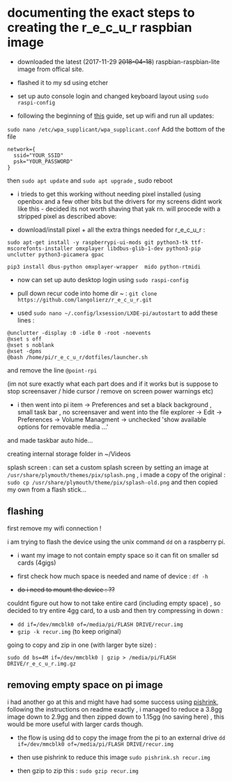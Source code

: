 # documenting the exact steps to creating the r_e_c_u_r raspbian image

- downloaded the latest (2017-11-29 ~~2018-04-18~~) raspbian-raspbian-lite image from offical site.

- flashed it to my sd using etcher

- set up auto console login and changed keyboard layout using `sudo raspi-config`

- following the beginning of [this](https://gist.github.com/kmpm/8e535a12a45a32f6d36cf26c7c6cef51) guide,
set up wifi and run all updates: 

`sudo nano /etc/wpa_supplicant/wpa_supplicant.conf` Add the bottom of the file
```
network={
  ssid="YOUR_SSID"
  psk="YOUR_PASSWORD"
}
```

then `sudo apt update` and `sudo apt upgrade` , sudo reboot

- i trieds to get this working without needing pixel installed (using openbox and a few other bits but the drivers for my screens didnt work like this - decided its not worth shaving that yak rn. will procede with a stripped pixel as described above:
 
 - download/install pixel + all the extra things needed for r_e_c_u_r : 
 ```
 sudo apt-get install -y raspberrypi-ui-mods git python3-tk ttf-mscorefonts-installer omxplayer libdbus-glib-1-dev python3-pip unclutter python3-picamera gpac 
 
 pip3 install dbus-python omxplayer-wrapper  mido python-rtmidi
 ```

- now can set up auto desktop login using `sudo raspi-config`

- pull down recur code into home dir ~ : `git clone https://github.com/langolierz/r_e_c_u_r.git`

- used `sudo nano ~/.config/lxsession/LXDE-pi/autostart` to add these lines : 
```
@unclutter -display :0 -idle 0 -root -noevents
@xset s off
@xset s noblank
@xset -dpms
@bash /home/pi/r_e_c_u_r/dotfiles/launcher.sh
```

and remove the line `@point-rpi` 

(im not sure exactly what each part does and if it works but is suppose to stop screensaver / hide cursor / remove on screen power warnings etc)

- i then went into pi item -> Preferences and set a black background , small task bar , no screensaver  and went into the file explorer -> Edit -> Preferences -> Volume Managment -> unchecked 'show available options for removable media ...' 

and made taskbar auto hide...

creating internal storage folder in ~/Videos

splash screen : can set a custom splash screen by setting an image at `/usr/share/plymouth/themes/pix/splash.png` , i made a copy of the original : `sudo cp /usr/share/plymouth/theme/pix/splash-old.png` and then copied my own from a flash stick...

## flashing

first remove my wifi connection !

i am trying to flash the device using the unix command `dd` on a raspberry pi.

- i want my image to not contain empty space so it can fit on smaller sd cards (4gigs)

- first check how much space is needed and name of device : `df -h`

- ~~do i need to mount the device : ??~~

couldnt figure out how to not take entire card (including empty space) , so decided to try entire 4gg card, to a usb and then try compressing in down :

- `dd if=/dev/mmcblk0 of=/media/pi/FLASH DRIVE/recur.img`
- `gzip -k recur.img` (to keep original)

going to copy and zip in one (with larger byte size) :

`sudo dd bs=4M if=/dev/mmcblk0 | gzip > /media/pi/FLASH DRIVE/r_e_c_u_r.img.gz`

## removing empty space on pi image

i had another go at this and might have had some success using [pishrink], following the instructions on readme exactly , i managed to reduce a 3.8gg image down to 2.9gg and then zipped down to 1.15gg (no saving here) , this would be more useful with larger cards though.

- the flow is using dd to copy the image from the pi to an external drive `dd if=/dev/mmcblk0 of=/media/pi/FLASH DRIVE/recur.img`

- then use pishrink to reduce this image `sudo pishrink.sh recur.img`

- then gzip to zip this : `sudo gzip recur.img`

[pishrink]:https://github.com/Drewsif/PiShrink
